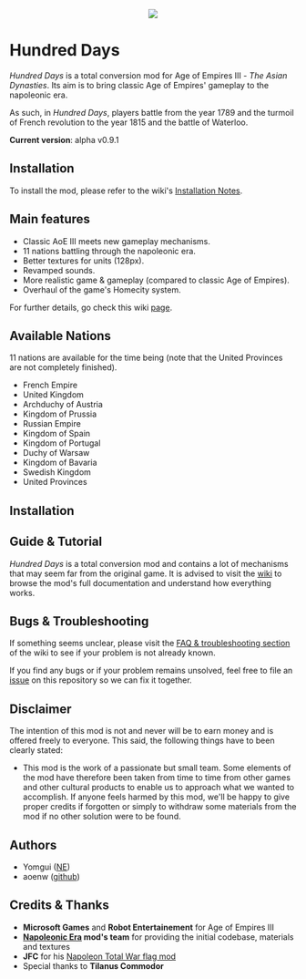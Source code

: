 <p align="center">
  <img src="https://raw.github.com/aoenw/Hundred-Days/master/docs/img/aoe3-logo.png" />
</p>

# Hundred Days
*Hundred Days* is a total conversion mod for Age of Empires III - *The Asian Dynasties*. Its aim is to bring classic Age of Empires' gameplay to the napoleonic era.

As such, in *Hundred Days*, players battle from the year 1789 and the turmoil of French revolution to the year 1815 and the battle of Waterloo.

**Current version**: alpha v0.9.1

## Installation
To install the mod, please refer to the wiki's [Installation Notes](https://github.com/aoenw/Hundred-Days/wiki/Installation-Notes).

## Main features

* Classic AoE III meets new gameplay mechanisms.
* 11 nations battling through the napoleonic era.
* Better textures for units (128px).
* Revamped sounds.
* More realistic game & gameplay (compared to classic Age of Empires).
* Overhaul of the game's Homecity system.

For further details, go check this wiki [page](https://github.com/aoenw/Hundred-Days/wiki/Mod-Highlights).

## Available Nations
11 nations are available for the time being (note that the United Provinces are not completely finished).

* French Empire
* United Kingdom
* Archduchy of Austria
* Kingdom of Prussia
* Russian Empire
* Kingdom of Spain
* Kingdom of Portugal
* Duchy of Warsaw
* Kingdom of Bavaria
* Swedish Kingdom
* United Provinces

## Installation

## Guide & Tutorial
*Hundred Days* is a total conversion mod and contains a lot of mechanisms that may seem far from the original game. It is advised to visit the [wiki](https://github.com/aoenw/Hundred-Days/wiki) to browse the mod's full documentation and understand how everything works.

## Bugs & Troubleshooting
If something seems unclear, please visit the [FAQ & troubleshooting section](https://github.com/aoenw/Hundred-Days/wiki/FAQ-&-Troubleshooting) of the wiki to see if your problem is not already known.

If you find any bugs or if your problem remains unsolved, feel free to file an [issue](https://github.com/aoenw/Hundred-Days/issues) on this repository so we can fix it together.

## Disclaimer
The intention of this mod is not and never will be to earn money and is offered freely to everyone. This said, the following things have to been clearly stated:

* This mod is the work of a passionate but small team. Some elements of the mod have therefore been taken from time to time from other games and other cultural products to enable us to approach what we wanted to accomplish. If anyone feels harmed by this mod, we'll be happy to give proper credits if forgotten or simply to withdraw some materials from the mod if no other solution were to be found.

## Authors

* Yomgui ([NE](http://www.ne.elpea.net/forum/portal.php))
* aoenw ([github](https://github.com/aoenw))

## Credits & Thanks

* **Microsoft Games** and **Robot Entertainement** for Age of Empires III
* **[Napoleonic Era](http://www.ne.elpea.net/forum/portal.php) mod's team** for providing the initial codebase, materials and textures
* **JFC** for his [Napoleon Total War flag mod](http://www.twcenter.net/forums/showthread.php?335380-NAPOLEON-TOTAL-FLAGS-2-3-AND-EPIC-MUSIC)
* Special thanks to **Tilanus Commodor**
